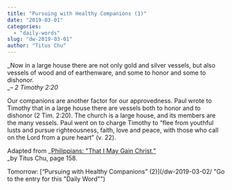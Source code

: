 ```yaml
---
title: "Pursuing with Healthy Companions (1)"
date: "2019-03-01"
categories: 
  - "daily-words"
slug: "dw-2019-03-01"
author: "Titus Chu"
---
```


_Now in a large house there are not only gold and silver vessels, but also vessels of wood and of earthenware, and some to honor and some to dishonor.  
__– 2 Timothy 2:20_

Our companions are another factor for our approvedness. Paul wrote to Timothy that in a large house there are vessels both to honor and to dishonor (2 Tim. 2:20). The church is a large house, and its members are the many vessels. Paul went on to charge Timothy to “flee from youthful lusts and pursue righteousness, faith, love and peace, with those who call on the Lord from a pure heart” (v. 22).

Adapted from _[Philippians: "That I May Gain Christ,"](/book-philippians/ "Go to the listing for this book")  
_by Titus Chu, page 158.

Tomorrow: [“Pursuing with Healthy Companions” (2)](/dw-2019-03-02/ "Go to the entry for this "Daily Word"")
